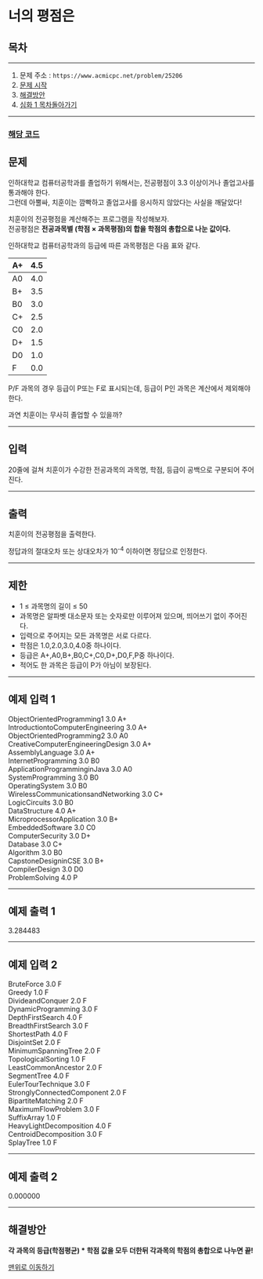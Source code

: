 # 너의 평점은

## 목차
___
 1. 문제 주소 : `https://www.acmicpc.net/problem/25206`
 2. [문제 시작](#문제) 
 3. [해결방안](#해결방안)
 4. [심화 1 목차돌아가기](../README.md)
___

### [해당 코드](./너의평점은.java)

## 문제
인하대학교 컴퓨터공학과를 졸업하기 위해서는, 전공평점이 3.3 이상이거나 졸업고사를 통과해야 한다. <br>
그런데 아뿔싸, 치훈이는 깜빡하고 졸업고사를 응시하지 않았다는 사실을 깨달았다!

치훈이의 전공평점을 계산해주는 프로그램을 작성해보자.<br>
전공평점은 **전공과목별 (학점 × 과목평점)의 합을 학점의 총합으로 나눈 값이다.**<br>

인하대학교 컴퓨터공학과의 등급에 따른 과목평점은 다음 표와 같다.

| A+ | 4.5 |
|----|-----|
| A0 | 4.0 |
| B+ | 3.5 |
| B0 | 3.0 |
| C+ | 2.5 |
| C0 | 2.0 |
| D+ | 1.5 |
| D0 | 1.0 |
| F  | 0.0 |


P/F 과목의 경우 등급이 P또는 F로 표시되는데, 등급이 P인 과목은 계산에서 제외해야 한다.

과연 치훈이는 무사히 졸업할 수 있을까?

___
## 입력

20줄에 걸쳐 치훈이가 수강한 전공과목의 과목명, 학점, 등급이 공백으로 구분되어 주어진다.
___
## 출력

치훈이의 전공평점을 출력한다.

정답과의 절대오차 또는 상대오차가 10<sup>-4</sup> 이하이면 정답으로 인정한다.
___
## 제한 

+ 1 ≤ 과목명의 길이 ≤ 50 
+ 과목명은 알파벳 대소문자 또는 숫자로만 이루어져 있으며, 띄어쓰기 없이 주어진다.
+ 입력으로 주어지는 모든 과목명은 서로 다르다.
+ 학점은 1.0,2.0,3.0,4.0중 하나이다. 
+ 등급은 A+,A0,B+,B0,C+,C0,D+,D0,F,P중 하나이다. 
+ 적어도 한 과목은 등급이 P가 아님이 보장된다.
___
## 예제 입력 1 

ObjectOrientedProgramming1 3.0 A+ <br>
IntroductiontoComputerEngineering 3.0 A+ <br>
ObjectOrientedProgramming2 3.0 A0 <br>
CreativeComputerEngineeringDesign 3.0 A+ <br>
AssemblyLanguage 3.0 A+ <br>
InternetProgramming 3.0 B0 <br>
ApplicationProgramminginJava 3.0 A0 <br>
SystemProgramming 3.0 B0 <br>
OperatingSystem 3.0 B0 <br>
WirelessCommunicationsandNetworking 3.0 C+ <br>
LogicCircuits 3.0 B0 <br>
DataStructure 4.0 A+ <br>
MicroprocessorApplication 3.0 B+ <br>
EmbeddedSoftware 3.0 C0 <br>
ComputerSecurity 3.0 D+ <br>
Database 3.0 C+ <br>
Algorithm 3.0 B0 <br>
CapstoneDesigninCSE 3.0 B+ <br>
CompilerDesign 3.0 D0 <br>
ProblemSolving 4.0 P <br>
___

## 예제 출력 1
3.284483
___

## 예제 입력 2

BruteForce 3.0 F <br>
Greedy 1.0 F <br>
DivideandConquer 2.0 F <br>
DynamicProgramming 3.0 F <br>
DepthFirstSearch 4.0 F <br>
BreadthFirstSearch 3.0 F <br>
ShortestPath 4.0 F <br>
DisjointSet 2.0 F <br>
MinimumSpanningTree 2.0 F <br>
TopologicalSorting 1.0 F <br>
LeastCommonAncestor 2.0 F <br>
SegmentTree 4.0 F <br>
EulerTourTechnique 3.0 F <br>
StronglyConnectedComponent 2.0 F <br>
BipartiteMatching 2.0 F <br>
MaximumFlowProblem 3.0 F <br>
SuffixArray 1.0 F <br>
HeavyLightDecomposition 4.0 F <br>
CentroidDecomposition 3.0 F <br>
SplayTree 1.0 F <br>
___

## 예제 출력 2
0.000000
___

## 해결방안
**각 과목의 등급(학점평균) * 학점 값을 모두 더한뒤 각과목의 학점의 총합으로 나누면 끝!**

[맨위로 이동하기](#너의-평점은)